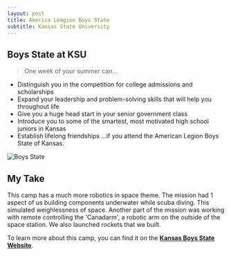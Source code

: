 ```yaml
---
layout: post
title: America Leagion Boys State
subtitle: Kansas State University
---
```


## Boys State at KSU

> One week of your summer can…
 * Distinguish you in the competition for college admissions and scholarships
 * Expand your leadership and problem-solving skills that will help you throughout life
 * Give you a huge head start in your senior government class
 * Introduce you to some of the smartest, most motivated high school juniors in Kansas
 * Establish lifelong friendships
…if you attend the American Legion Boys State of Kansas.

![Boys State](http://kansasboysstate.com/storage/BSK4234_LogoWordmark_lockup_fnl.png "Boys State")

## My Take

This camp has a much more robotics in space theme. The mission had 1 aspect of us building components underwater while scuba diving. This simulated weighlessness of space. Another part of the mission was working with remote controlling the 'Canadarm', a robotic arm on the outside of the space station. We also launched rockets that we built.

To learn more about this camp, you can find it on the [**Kansas Boys State Website**](http://kansasboysstate.com).
